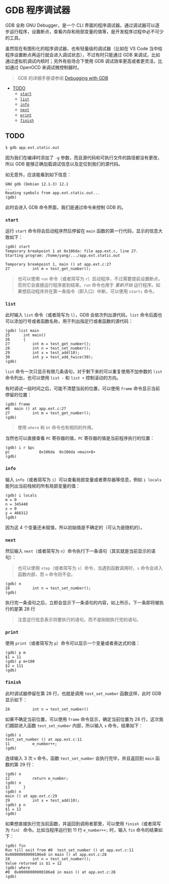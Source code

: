 # GDB 程序调试器

GDB 全称 GNU Debugger，是一个 CLI 界面的程序调试器。通过调试器可以逐步运行程序，设置断点，查看内存和局部变量的值等，是开发程序过程中必不可少的工具。

虽然现在有图形化的程序调试器，也有轻量级的调试器（比如在 VS Code 当中给程序设置断点再运行就会进入调试状态），不过有时只能通过 GDB 来调试，比如通过虚拟机调试内核时；另外有些场合下使用 GDB 调试效率更高或者更灵活，比如通过 OpenOCD 来调试微控制器时。

> GDB 的详细手册请参阅 [Debugging with GDB](https://sourceware.org/gdb/onlinedocs/gdb/index.html)

<!-- @import "[TOC]" {cmd="toc" depthFrom=2 depthTo=6 orderedList=false} -->

<!-- code_chunk_output -->

- [TODO](#todo)
  - [`start`](#start)
  - [`list`](#list)
  - [`info`](#info)
  - [`next`](#next)
  - [`print`](#print)
  - [`finish`](#finish)

<!-- /code_chunk_output -->

## TODO

`$ gdb app.ext.static.out`

因为我们在编译时添加了 `-g` 参数，而且源代码和可执行文件的路径都没有更改，所以 GDB 能够正确加载调试信息以及定位到我们的源代码。

如无意外，应该能看到如下信息：

```text
GNU gdb (Debian 12.1-3) 12.1
...
Reading symbols from app.ext.static.out...
(gdb)
```

此时会进入 GDB 命令界面，我们是通过命令来控制 GDB 的。

### `start`

运行 `start` 命令将会启动程序然后停留在 `main` 函数的第一行代码，显示的信息大致如下：

```text
(gdb) start
Temporary breakpoint 1 at 0x106da: file app.ext.c, line 27.
Starting program: /home/yang/.../app.ext.static.out

Temporary breakpoint 1, main () at app.ext.c:27
27          int m = test_get_number();
```

> 也可以使用 `run` 命令（或者简写为 `r`）启动程序，不过需要提前设置断点，否则它会直接运行程序直到结束。`run` 命令也用于 _重新开始_ 运行程序。如果想启动程序并在第一条指令（即入口）中断，可以使用 `starti` 命令。

### `list`

此时输入 `list` 命令（或者简写为 `l`），GDB 会依次列出源代码，`list` 命令后面也可以添加行号或者函数名称，用于列出指定行或者函数的源代码：

```text
(gdb) list main
25      int main()
26      {
27          int m = test_get_number();
28          int n = test_set_number();
29          int x = test_add(10);
30          int y = test_add_twice(30);
(gdb)
```

`list` 命令一次只显示有限几条语句，对于剩下来的可以重复使用不加参数的 `list` 命令列出，也可以使用 `list -` 和 `list +` 控制滚动的方向。

有时调试一段时间之后，可能不清楚当前的位置，可以使用 `frame` 命令显示当前停留的位置：

```text
(gdb) frame
#0  main () at app.ext.c:27
27          int m = test_get_number();
(gdb)
```

> 使用 `where` 和 `bt` 命令也有相同的作用。

当然也可以直接查看 `PC` 寄存器的值，`PC` 寄存器的值是当前程序执行的位置：

```text
(gdb) i r $pc
pc             0x106da  0x106da <main+8>
(gdb)
```

### `info`

输入 `info`（或者简写为 `i`）可以查看局部变量或者寄存器等信息，例如 `i locals` 能列出当前栈帧的所有局部变量的值：

```text
(gdb) i locals
m = 0
n = 345440
x = 0
y = 466312
(gdb)
```

因为这 4 个变量还未赋值，所以初始值是不确定的（可认为是随机的）。

### `next`

然后输入 `next`（或者简写为 `n`）命令执行下一条语句（其实就是当前显示的语句）：

> 也可以使用 `step`（或者简写为 `s`）命令，当遇到函数调用时，`s` 命令会进入函数内部，而 `n` 命令则不会。

```text
(gdb) n
28          int n = test_set_number();
(gdb)
```

执行完一条语句之后，立即会显示下一条语句的内容，如上所示，下一条即将被执行的是第 28 行

> 注意这行信息表示将要执行的语句，而不是刚刚执行完的语句。

### `print`

使用 `print`（或者简写为 `p`）命令可以显示一个变量或者表达式的值：

```text
(gdb) p m
$1 = 11
(gdb) p m+100
$2 = 111
(gdb)
```

### `finish`

此时调试器停留在第 28 行，也就是调用 `test_set_number` 函数这样，此时 GDB 显示如下：

```text
28          int n = test_set_number()
```

如果不确定当前位置，可以使用 `frame` 命令显示，确定当前位置为 28 行，这次我们跟踪进入函数 `test_set_number` 内部，所以输入 `s` 命令，结果如下：

```text
(gdb) s
test_set_number () at app.ext.c:11
11          e_number++;
(gdb)
```

连续输入 3 次 `n` 命令，函数 `test_set_number` 会执行完毕，并且返回到 `main` 函数的第 29 行：

```text
(gdb) n
12          return e_number;
(gdb) n
13      }
(gdb) n
main () at app.ext.c:29
29          int x = test_add(10);
(gdb) p n
$1 = 12
(gdb)
```

如果想直接执行完当前函数，并返回到调用者那里，可以使用 `finish`（或者简写为 `fin`） 命令。比如当程序运行到 11 行 `e_number++;` 时，输入 `fin` 命令的结果如下：

```text
(gdb) fin
Run till exit from #0  test_set_number () at app.ext.c:11
0x00000000000106e8 in main () at app.ext.c:28
28          int n = test_set_number();
Value returned is $1 = 12
(gdb) where
#0  0x00000000000106e8 in main () at app.ext.c:28
(gdb)
```

